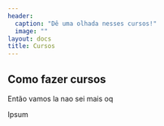 ```yaml
---
header:
  caption: "Dê uma olhada nesses cursos!"
  image: ""
layout: docs
title: Cursos
---
```


## Como fazer cursos 

Então vamos la nao sei mais oq

Ipsum